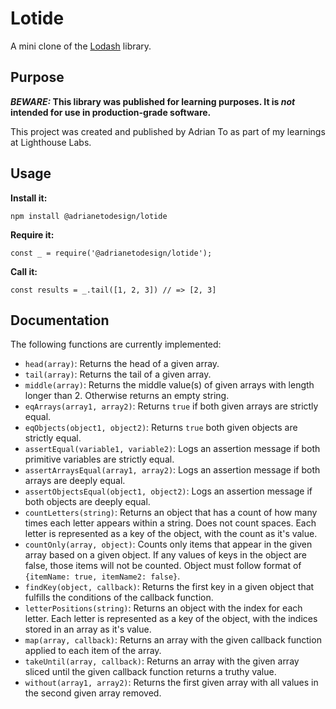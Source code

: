 # Lotide

A mini clone of the [Lodash](https://lodash.com) library.

## Purpose

**_BEWARE:_ This library was published for learning purposes. It is _not_ intended for use in production-grade software.**

This project was created and published by Adrian To as part of my learnings at Lighthouse Labs. 

## Usage

**Install it:**

`npm install @adrianetodesign/lotide`

**Require it:**

`const _ = require('@adrianetodesign/lotide');`

**Call it:**

`const results = _.tail([1, 2, 3]) // => [2, 3]`

## Documentation

The following functions are currently implemented:

* `head(array)`: Returns the head of a given array.
* `tail(array)`: Returns the tail of a given array.
* `middle(array)`: Returns the middle value(s) of given arrays with length longer than 2. Otherwise returns an empty string.
* `eqArrays(array1, array2)`: Returns `true` if both given arrays are strictly equal.
* `eqObjects(object1, object2)`: Returns `true` both given objects are strictly equal.
* `assertEqual(variable1, variable2)`: Logs an assertion message if both primitive variables are strictly equal.
* `assertArraysEqual(array1, array2)`: Logs an assertion message if both arrays are deeply equal.
* `assertObjectsEqual(object1, object2)`: Logs an assertion message if both objects are deeply equal.
* `countLetters(string)`: Returns an object that has a count of how many times each letter appears within a string. Does not count spaces. Each letter is represented as a key of the object, with the count as it's value.
* `countOnly(array, object)`: Counts only items that appear in the given array based on a given object. If any values of keys in the object are false, those items will not be counted. Object must follow format of `{itemName: true, itemName2: false}`.
* `findKey(object, callback)`: Returns the first key in a given object that fulfills the conditions of the callback function.
* `letterPositions(string)`: Returns an object with the index for each letter. Each letter is represented as a key of the object, with the indices stored in an array as it's value.
* `map(array, callback)`: Returns an array with the given callback function applied to each item of the array.
* `takeUntil(array, callback)`: Returns an array with the given array sliced until the given callback function returns a truthy value.
* `without(array1, array2)`: Returns the first given array with all values in the second given array removed.